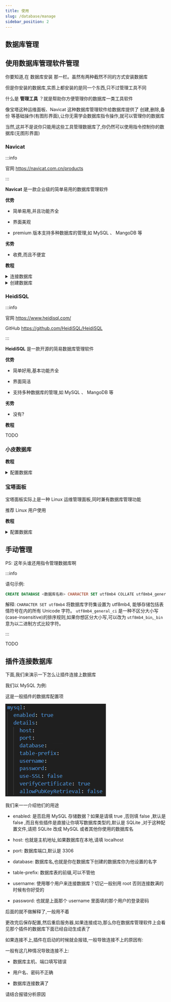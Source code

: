 ```yaml
---
title: 使用
slug: /database/manage
sidebar_position: 2
---
```


## 数据库管理

## 使用数据库管理软件管理

你要知道,在 数据库安装 那一栏。虽然有两种截然不同的方式安装数据库

但是你安装的数据库,实质上都安装的是同一个东西,只不过管理工具不同

什么是 **管理工具** ？就是帮助你方便管理你的数据库一类工具软件

像宝塔这种运维面板、Navicat 这种数据库管理软件给数据库提供了 创建,删除,备份 等基础操作(有图形界面),让你无需学会数据库指令操作,就可以管理你的数据库

当然,这并不是说你只能用这些工具管理数据库了,你仍然可以使用指令控制你的数据库(无图形界面)

### Navicat

:::info

官网 https://navicat.com.cn/products

 :::

**Navicat** 是一款企业级的简单易用的数据库管理软件

**优势**

- 简单易用,并且功能齐全

- 界面美观

- premium 版本支持多种数据库的管理,如 MySQL 、 MangoDB 等

**劣势**

- 收费,而且不便宜

**教程**

<details>
  <summary>连接数据库</summary>

点击连接,并选择你想要连接的数据库的类型

![](_images/25.png)

然后分别填写:

- 连接名: 你想让他在 Navicat 中显示的名字,方便你辨认

- 主机: 填写主机 ip 地址,如果数据库就在本地,那就填写 localhost

- 端口: 数据库使用的远程端口,默认是 3306

- 用户名: 使用某个用户登录数据库,默认是 root

- 密码: 即登录数据库的密码,你在安装数据库的时候就已经设置过了,自己要记好！

![](_images/26.png)

填写完毕后点击确定即可

顺利的话,点开数据库后会显示一个绿色图标的海豚,并列出内部的数据库

![](_images/27.png)

否则他会报错

一般有这几种情况导致连接不上:

- 数据库主机、端口填写错误

- 用户名、密码不正确

- 数据库未开启远程连接,而且数据库不在本地

- 数据库没开或者炸了

请根据具体报错具体分析

</details>

<details>
  <summary>创建数据库</summary>

右键数据库图标,点击新建数据库

![](_images/28.png)

然后分别填写:

- 数据库名: 你自己想一个,之后要给插件认的,同时也方便你辨别

- 字符集: 请选择 `UTF8mb4`

- 排列规则: 可以选择 `utf8mb4_general_ci` 或者 `utf8mb4_bin`

![](_images/29.png)

然后点击确定即可创建数据库

</details>

### HeidiSQL

:::info

官网 https://www.heidisql.com/

GitHub https://github.com/HeidiSQL/HeidiSQL

:::

**HeidiSQL** 是一款开源的简易数据库管理软件

**优势**

- 简单好用,基本功能齐全

- 界面简洁

- 支持多种数据库的管理,如 MySQL 、 MangoDB 等

**劣势**

- 没有?

**教程**

TODO

### 小皮数据库

**教程**

<details>
  <summary>配置数据库</summary>

TODO

</details>

### 宝塔面板

宝塔面板实际上是一种 Linux 运维管理面板,同时兼有数据库管理功能

推荐 Linux 用户使用

**教程**

<details>
  <summary>配置数据库</summary>

TODO

</details>

## 手动管理

PS: 这年头谁还用指令管理数据库啊

:::info

语句示例:

```sql
CREATE DATABASE <数据库名称> CHARACTER SET utf8mb4 COLLATE utf8mb4_general_ci;
```

解释: `CHARACTER SET utf8mb4` 将数据库字符集设置为 utf8mb4, 能够存储包括表情符号在内的所有 Unicode 字符。 `utf8mb4_general_ci` 是一种不区分大小写(case-insensitive)的排序规则,如果你想区分大小写,可以改为 `utf8mb4_bin`,`_bin` 意为以二进制方式比较字符。

:::

TODO

## 插件连接数据库

下面,我们来演示一下怎么让插件连接上数据库

我们以 MySQL 为例:

这是一般插件的数据库配置项

![](_images/30.png)

我们来一一介绍他们的用途

- enabled: 是否启用 MySQL 存储数据？如果是请填 true ,否则填 false ,默认是 false ,而且有些插件是直接让你填写数据库类型的,默认是 SQLite ,对于这种配置文件,请把 SQLite 改成 MySQL 或者其他你使用的数据库名

- host: 也就是主机地址,如果数据库在本地,请填 localhost

- port: 数据库端口,默认是 3306

- database: 数据库名,也就是你在数据库下创建的数据库你为他设置的名字

- table-prefix: 数据库表的前缀,可以不管他

- username: 使用哪个用户来连接数据库？切记一般别用 root 否则连接数满的时候有你好受的

- password: 也就是上面那个 username 里面填的那个用户的登录密码

后面的就不做解释了,一般用不着

更改完后保存配置,然后重启服务器,如果连接成功,那么你在数据库管理软件上会看见那个插件的数据库下面已经自动生成表了

如果连接不上,插件在启动的时候就会报错,一般导致连接不上的原因有:

一般有这几种情况导致连接不上:

- 数据库主机、端口填写错误

- 用户名、密码不正确

- 数据库连接数满了

请结合报错分析原因